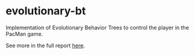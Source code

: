 # evolutionary-bt

Implementation of Evolutionary Behavior Trees to control the player in the PacMan game.

See more in the full report [here](report.pdf).
